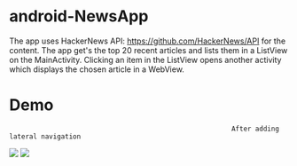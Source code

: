 # android-NewsApp
The app uses HackerNews API: https://github.com/HackerNews/API for the content. The app get's the top 20 recent 
articles and lists them in a ListView on the MainActivity. Clicking an item in the ListView opens another activity which displays the 
chosen article in a WebView.  
# Demo                                                    
                                                            After adding lateral navigation
![](https://i.imgur.com/Bjz3kr9.gif)                      ![](https://i.imgur.com/HDvWFf4.gif)

